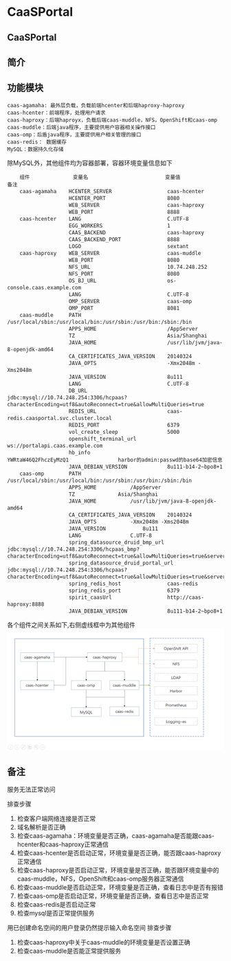 # CaaSPortal

## CaaSPortal

## 简介

## 功能模块

```text
caas-agamaha: 最外层负载，负载前端hcenter和后端haproxy-haproxy
caas-hcenter：前端程序，处理用户请求
caas-haproxy：后端haproyx，负载后端caas-muddle，NFS，OpenShift和caas-omp
caas-muddle：后端java程序，主要提供用户容器相关操作接口
caas-omp：后盾java程序，主要提供用户相关管理的接口
caas-redis： 数据缓存
MySQL：数据持久化存储
```

除MySQL外，其他组件均为容器部署，容器环境变量信息如下
```text
	组件				变量名							变量值						备注
	caas-agamaha 	HCENTER_SERVER					caas-hcenter	
					HCENTER_PORT					8080	
					WEB_SERVER						caas-haproxy	
					WEB_PORT						8888	
	caas-hcenter	LANG							C.UTF-8	
					EGG_WORKERS						1	
					CAAS_BACKEND					caas-haproxy	
					CAAS_BACKEND_PORT				8888	
					LOGO							sextant	
	caas-haproxy	WEB_SERVER						caas-muddle	
					WEB_PORT						8080	
					NFS_URL							10.74.248.252	
					NFS_PORT						8080	
					OS_BJ_URL						os-console.caas.example.com	
					LANG							C.UTF-8	
					OMP_SERVER						caas-omp	
					OMP_PORT						8081	
	caas-muddle		PATH							/usr/local/sbin:/usr/local/bin:/usr/sbin:/usr/bin:/sbin:/bin	
					APPS_HOME						/AppServer	
					TZ								Asia/Shanghai	
					JAVA_HOME						/usr/lib/jvm/java-8-openjdk-amd64	
					CA_CERTIFICATES_JAVA_VERSION	20140324	
					JAVA_OPTS						-Xmx2048m -Xms2048m	
					JAVA_VERSION					8u111	
					LANG							C.UTF-8	
					DB_URL							jdbc:mysql://10.74.248.254:3306/hcpaas?characterEncoding=utf8&autoReconnect=true&allowMultiQueries=true	
					REDIS_URL						caas-redis.caasportal.svc.cluster.local	
					REDIS_PORT						6379	
					vol_create_sleep				5000	
					openshift_terminal_url			ws://portalapi.caas.example.com	
					hb_info							YWRtaW46Q2FhczEyMzQ1				harbor的admin:passwd的base64加密信息	
					JAVA_DEBIAN_VERSION				8u111-b14-2~bpo8+1	
	caas-omp		PATH							/usr/local/sbin:/usr/local/bin:/usr/sbin:/usr/bin:/sbin:/bin	
					APPS_HOME			/AppServer	
					TZ				Asia/Shanghai	
					JAVA_HOME			/usr/lib/jvm/java-8-openjdk-amd64	
					CA_CERTIFICATES_JAVA_VERSION	20140324	
					JAVA_OPTS			-Xmx2048m -Xms2048m	
					JAVA_VERSION			8u111	
					LANG				C.UTF-8	
					spring_datasource_druid_bmp_url	jdbc:mysql://10.74.248.254:3306/hcpaas_bmp?characterEncoding=utf8&autoReconnect=true&allowMultiQueries=true&serverTimezone=Asia/Shanghai	
					spring_datasource_druid_portal_url	jdbc:mysql://10.74.248.254:3306/hcpaas?characterEncoding=utf8&autoReconnect=true&allowMultiQueries=true&serverTimezone=Asia/Shanghai	
					spring_redis_host				caas-redis	
					spring_redis_port				6379	
					spirit_caasUrl					http://caas-haproxy:8888	
					JAVA_DEBIAN_VERSION				8u111-b14-2~bpo8+1	

```
各个组件之间关系如下,右侧虚线框中为其他组件 ![](.gitbook/assets/caas-structure.png)

## 备注

服务无法正常访问

排查步骤

1. 检查客户端网络连接是否正常
2. 域名解析是否正确
3. 检查caas-agamaha：环境变量是否正确，caas-agamaha是否能跟caas-hcenter和caas-haproxy正常通信
4. 检查caas-hcenter是否启动正常，环境变量是否正确，能否跟caas-haproxy正常通信
5. 检查caas-haproxy是否启动正常，环境变量是否正确，能否跟环境变量中的caas-muddle，NFS，OpenShift和caas-omp服务器正常通信
6. 检查caas-muddle是否启动正常，环境变量是否正确，查看日志中是否有报错
7. 检查caas-omp是否启动正常，环境变量是否正确，查看日志中是否正常
8. 检查caas-redis是否启动正常
9. 检查mysql是否正常提供服务

用已创建命名空间的用户登录仍然提示输入命名空间 排查步骤

1. 检查caas-haproxy中关于caas-muddle的环境变量是否设置正确
2. 检查caas-muddle是否能正常提供服务

